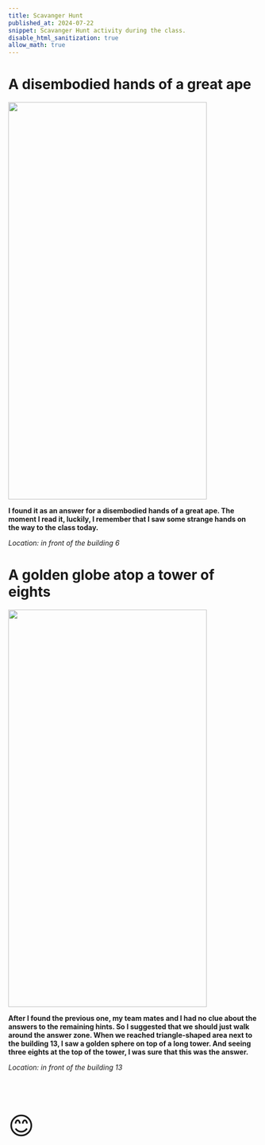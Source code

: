 ```yaml
---
title: Scavanger Hunt
published_at: 2024-07-22
snippet: Scavanger Hunt activity during the class.
disable_html_sanitization: true
allow_math: true
---
```


# A disembodied hands of a great ape


<img src="hands.png" width="400" height="800">

**I found it as an answer for a disembodied hands of a great ape. The moment I read it, luckily, I remember that I saw some strange hands on the way to the class today.**

*Location: in front of the building 6*

# A golden globe atop a tower of eights

<img src="golden.png" width="400" height="800">

**After I found the previous one, my team mates and I had no clue about the answers to the remaining hints. So I suggested that we should just walk around the answer zone. When we reached triangle-shaped area next to the building 13, I saw a golden sphere on top of a long tower. And seeing three eights at the top of the tower, I was sure that this was the answer.**

*Location: in front of the building 13*


<br>
<br>
<br>


<span style="font-size: 50px;">😊</span>
